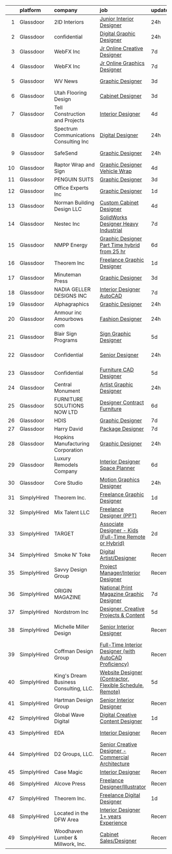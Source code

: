 

|    | platform    | company                                  | job                                                                                                                                                                                                                                                                                                                                                                                                                                                                                                                                                                                                                                                                                                                                                                                                                                                                                                                                                                                  | update_time   | location                   |
|---:|:------------|:-----------------------------------------|:-------------------------------------------------------------------------------------------------------------------------------------------------------------------------------------------------------------------------------------------------------------------------------------------------------------------------------------------------------------------------------------------------------------------------------------------------------------------------------------------------------------------------------------------------------------------------------------------------------------------------------------------------------------------------------------------------------------------------------------------------------------------------------------------------------------------------------------------------------------------------------------------------------------------------------------------------------------------------------------|:--------------|:---------------------------|
|  1 | Glassdoor   | 2ID Interiors                            | [Junior Interior Designer](https://www.glassdoor.com/partner/jobListing.htm?pos=124&ao=1110586&s=58&guid=0000018160fad17db57e7c7bd6c1b581&src=GD_JOB_AD&t=SR&vt=w&ea=1&cs=1_ac8389ef&cb=1655189459683&jobListingId=1007935819231&cpc=10100C7693495614&jrtk=3-0-1g5gflkct2gpm001-1g5gflkdbii18800-f6b3e21c2184d940--6NYlbfkN0AuAjYKnBHsdkcMxrD7ZJITXxV72vImVt5xOyKRJQecNMWI7KAtC0OFrH_V03AMf182IyXB3mTWFo7aE-OBjjyWET_ImPqdFOWAXNabAri-1oRNreBJgfwNyH4J9VDnHgH3FGvbhpEYbA8xhY69hXJ2QVWKR3rKaIhO_4OFmpzFtqo43GGo9vQuIPSnZX_gljK8Op47hCv_X-mJlp9Y-G6Wr8cYnJFo3haokz2FKXke8QxaJ4-7hIi-ESc8KAxrkBT-aZ977yEZ7X0OwMjOI8Dwejq6OniIzWCe2E1AHVqb9yt059G0dBLnLRMYmG_ffsVt5629LqkKLM4U4fl_ZQWAyRMHJbBqN9VOhU8xpXVPkB7oURRAj5na5rKolkshy4Vdl6GHXrObnUEMK38PgpsncyRI7fdqimWZibUCNJASFshyM-xlZ_l2g4B0u2mypd_DKyLbOcpTuPSatohuJddWZAtXXCoijBNkTB_-j5TcuK3KcCvmWdf_aPYQ8283iWmyRtk7yMH1hQ%3D%3D)                                                                                                      | 24h           | Hallandale Beach, FL       |
|  2 | Glassdoor   | confidential                             | [Digital Graphic Designer](https://www.glassdoor.com/partner/jobListing.htm?pos=123&ao=1110586&s=58&guid=0000018160fad17db57e7c7bd6c1b581&src=GD_JOB_AD&t=SR&vt=w&ea=1&cs=1_83c53d29&cb=1655189459683&jobListingId=1007937061690&cpc=8C48BB2340EE80D8&jrtk=3-0-1g5gflkct2gpm001-1g5gflkdbii18800-baaf3d8477c6140e--6NYlbfkN0BTy4Vq3kUv-8E8fBOrhZt-7WJQYqv7u2ur6JnxlE7nq7GY3159wawR1joR0pswxuVCN-sLyrtIqHh3uXPQUu_k4D05rsecjxSGlzeZp5s7XlIQhcwuZ3S0ztcWm3VZBxmJPoz3j2xEibGHsofxOb8v5fAREAu7QUtQp4uXKjfaaNrWV1Z8EehmmGE4tu9l6Zic4NXKlujoQy1MyL4Zjho5DMLh7fjkkcy8Biq8KXydm2fEFXNGklVPiMQ-Hvu5LwkkXkRMDedkIR5YcXOO2isu_Bk4hXeAW87CIJeHvwpw65y3GtWjI8dzR049FXZrBKEoCMp3MG7e5ACAKCPpWEDDuppc5uiJuNm6Bx5snbaIx1ZQ6Mc10RlSTrR7VYvl_pfEZqi05wCbpbLKPfO2MptSl9RGCmXK4MIKTHfyvEPsmuR6YP7BqBa65NMfVYGypTET46t5jE8iRfGHeRUoMM0IZZk38kwU-BhCIkCKKAySmhYAzJwxGK7zGV17rND65i1VwqeK6MiXMA%3D%3D)                                                                                                      | 24h           | Austin, TX                 |
|  3 | Glassdoor   | WebFX  Inc                               | [Jr  Online Creative Designer](https://www.glassdoor.com/partner/jobListing.htm?pos=108&ao=1110586&s=58&guid=0000018160fad17db57e7c7bd6c1b581&src=GD_JOB_AD&t=SR&vt=w&cs=1_e48b4a66&cb=1655189459680&jobListingId=1007920957224&cpc=9BE7264F9E667C9B&jrtk=3-0-1g5gflkct2gpm001-1g5gflkdbii18800-a5e3d758c20915e7--6NYlbfkN0AA3uNcJ0aeXBAdVd1dUlJvZjHaUXbbC2QUFGJChoFW7xEU327m6es56oflZv-QfBiXaJjOm2dM-p2ULuXGhhiddON2dPCKM8MZpqUxQMhQF42Ox2TJ-0G6ZeH3VMrntCm-DglIegi0fE0cVrwpgnw8SZdQzorpRYu00TAxEqzDvmhaNkrpWfvCy1IEX20iC-zxOaAvKZRx7Q-8ZAVh3syaIgb6ZK-q0C7Yh6REUQ8JVroFC6QJ4AUOnLRAeDq4cUC9NaJ0xcDR07VfTG3V0Zk2XsUp27SxgvR6BMZqJ79UavVcySJp9qS_OYiW0p1VzjKr__stdprNl7bAGf_8-g3VGaoPKHTXe3yQBkY0K_Ntft_6rOhTToZpOda863TM8v93kJVq47pKjLQnGyo5sJZ4ygaw8UT7_se2W9WOvJpElkCkdV4nR5HHdOYg1Uf_axdBT74K52507Cw7ZlLF4l7ATb6e7yozkS8wvP2kt3XEXExxugVng4tOAhDs2eVggAnYOlkiSCHp8DdSy2DkzmdUcaBhDT7k7o9PG8WsKyWBL-1U3NE6MR5TmUxEMyqop6cZXrMjlRGSZQ%3D%3D)                                       | 7d            | Harrisburg, PA             |
|  4 | Glassdoor   | WebFX  Inc                               | [Jr  Online Graphics Designer](https://www.glassdoor.com/partner/jobListing.htm?pos=116&ao=1110586&s=58&guid=0000018160fad17db57e7c7bd6c1b581&src=GD_JOB_AD&t=SR&vt=w&cs=1_c76f1809&cb=1655189459681&jobListingId=1007920957213&cpc=21FF074A0DA48AB8&jrtk=3-0-1g5gflkct2gpm001-1g5gflkdbii18800-80d573f0880264ab--6NYlbfkN0AA3uNcJ0aeXBAdVd1dUlJvZjHaUXbbC2QUFGJChoFW7xEU327m6es5fnmO4XFfQsHit0WRJPe5OJA5iRLARskirGfeb4yBSk3JQXTiS-CHFNXDds0yi2O7q3SaWvsrTdfSEXmXxdLiePi0Q2QwwVcgYK4vujHRO5mAsJx5W1n3jS_0sKq6Zh7whxXDb93FrgtUU7UgLZCK18I0gxbGEgXO3wP0s87jgBL822edRjfhQusF4YFt4Y0uozRB9IMg3OeJQsvGR6SZUhjQMrT0Bf-s6SpidgdAHzHNgRtoxFEj4BEolFtXUwtGy9WTtV9pC6Rq8SVLaVyB43KTpJWHa-rnlnRh07mVnPyTxVtQOOtORcLljolPXg7h-uCEH-vD562I4sOygSA926rxcLCrjL083GxuAijomkYOHNYh4dZzwzmBcIAB0SEVGmYlHrPrPD5U05IVxyPP7D6O_QiMD1auohwFvCp3QOG6EsHeRD5h3Zfbp7DtdL5-hGxFMfLawATX0dPv86c-fBgspc4XbFukl11rXoSgPeXagO6Jf8N2gyCPqNeHetkMZ1HKLa1Axxr1LuAeWmfI0Q%3D%3D)                                       | 7d            | Harrisburg, PA             |
|  5 | Glassdoor   | WV News                                  | [Graphic Designer](https://www.glassdoor.com/partner/jobListing.htm?pos=125&ao=1110586&s=58&guid=0000018160fad17db57e7c7bd6c1b581&src=GD_JOB_AD&t=SR&vt=w&ea=1&cs=1_ec93d728&cb=1655189459683&jobListingId=1007931310776&cpc=CCC092465BAD6A93&jrtk=3-0-1g5gflkct2gpm001-1g5gflkdbii18800-5bd1e58282d9b804--6NYlbfkN0DK2-tKwDKxcGMlb8x4qaT4kV_-6hBBILV_JuVtcphrgqhGCsRZNXtpTc9QjN2GSbzu_hOytVJd3R-L5-mFjH0w7HeI59-gYYRvQT4dQKvzTLMqvcqFLjerTnq_LvePslS_YugFcrGkJbfDcPA_4kkukg3yXncFOjRMdZuqgzH1UAsiu_OutDPM3tQ6IlmIHMZc8zX8O26hSwiJ-TUfjpV6U-8XcjK2p20V0XMgcS-iNriZaGqFnvGQXDSFB9oWjVNljkGLKT3aB0e2UKTdxaMXSXyDNEaQukYg9BXC0lnyabZKxJdphrYU1ud6HMWVMUXOIzIYXKbHVlL77w2KoQP8t0qVTt98hAm6HjRoxDiDCJn2siXH39cqnOLO4jbiTwlt1FaL_d8Q869TtGK4CX09MOKckJugqvU-P68rrXkYav8FwAZ7wiMSSviV-QBoo7zBhAuGLH1wSwkk5WiAlTE97JmwJOm2k6n_p9803FYW00AoaT6WTO_OTR3Uwu_dTqA%3D)                                                                                                                            | 3d            | Clarksburg, WV             |
|  6 | Glassdoor   | Utah Flooring   Design                   | [Cabinet Designer](https://www.glassdoor.com/partner/jobListing.htm?pos=110&ao=1110586&s=58&guid=0000018160fad17db57e7c7bd6c1b581&src=GD_JOB_AD&t=SR&vt=w&ea=1&cs=1_0aa4ffd4&cb=1655189459681&jobListingId=1007932213767&cpc=D1B7150B9C545245&jrtk=3-0-1g5gflkct2gpm001-1g5gflkdbii18800-6a4ffba28466cf44--6NYlbfkN0B_lYXbcWVyRfqt-Hbra7A1LCYrGJB3Lu8U1kvcsnzP3fG3R5g2d2sNRf6vIElHxPsKyiBFSjvWo1iZNy3dh2VnINErMb1tILs8cPzElaYXMMmUnTtmLr5BvNd7JGG6yF-3jf_KUbY7Q2swzeAACOg8UKBrY0e4P0V-7NlzSqufw9OOgvQcwQia29_-gu1iKPvg62y03kb9cf7OY5et6_ZnwHpoDkBUFMpXQ8l-MtjpsaVphO-4WXbx3y96o4q0mls-Exku8-HwGJHipDr57cr4AXk3mSO3GkgSSXF3cJYEi6yGXcite5Cd5QoXU7MmESBDCOEi0yEEt7u5KyRQkuCQ5W9fv9CeD5YxY0KyVVmlhpk-5gAIonqfutidN5lb7QAUqyIBnOwHkZBP2qPDPlHM9_3mGeoebAFvUKSIgnjCeO6sHsfwC-iBV4ZZfi3KmM3lNg3-VM7SUQKQu8fkkiaYgq40MdP3x6fS9Yr2KgOveN4HR-zTyleWPYZETtEONA5zYdTgvE37Ig%3D%3D)                                                                                                              | 3d            | Midvale, UT                |
|  7 | Glassdoor   | Tell Construction and Projects           | [Interior Designer](https://www.glassdoor.com/partner/jobListing.htm?pos=117&ao=1110586&s=58&guid=0000018160fad17db57e7c7bd6c1b581&src=GD_JOB_AD&t=SR&vt=w&ea=1&cs=1_b6fbdccf&cb=1655189459682&jobListingId=1007929620494&cpc=9507B69CE123BFBE&jrtk=3-0-1g5gflkct2gpm001-1g5gflkdbii18800-07e5e8e214fdc66c--6NYlbfkN0DAwgduWqBP7ymGN-lTADpinz2i-23XbRAyg5ywqS-MDZ0s1IhyBz8qywXF4fSdwbf3X0P_5QvzFFNyTJNstAaURzxoOeXW6VDPykBbNJWsukcpirx4vqUWf1tlB-IPuXW8HVXmcIobqwXObsbuhN1tH23kV2dUg9VTf4J4FDdKJrx_hF98m6FPAP4TeougovlSPXdU0JmZqxIrlHetsqJ6cfMkvc9wKLKCaCKL9ty7xdV5-Y7AnDsV1odfPRQEeRRu6PGUT28SboaWiB7bfcPnBSUWPD6bhBjcW0KDdX1LXSbRHERL0ybohP12EdlQ7hkiOkXKtozcoIScOIm3cxHnfEQx_76F5MxiGTAYTn6hyR-JKioXcDYkETmSjjOXIjiP2fek2r3hsy89IaxjZO4YNczgPXNV3sBrfejuKqSu_niDuWU2zwFC2RJn7gKg57lgjWqz8b41upe2kzFLmzL22VpJaJEaEhUfjme_fjFPNAoORS3PODP8TKMzIwi1k1WN48f5Skq7nA%3D%3D)                                                                                                             | 4d            | Houston, TX                |
|  8 | Glassdoor   | Spectrum Communications   Consulting Inc | [Digital Designer](https://www.glassdoor.com/partner/jobListing.htm?pos=101&ao=1110586&s=58&guid=0000018160fad17db57e7c7bd6c1b581&src=GD_JOB_AD&t=SR&vt=w&cs=1_c4d3e916&cb=1655189459679&jobListingId=1007936882470&cpc=C6183C315AD3FF3E&jrtk=3-0-1g5gflkct2gpm001-1g5gflkdbii18800-0efd128eb5aed8e0--6NYlbfkN0CEimXm1CJh_E-tHvxPbgZMcbhx6cgdIq9Pr1R0rMl3sU3PcKky83nF7xSMo3nddOn7Ezk0R5wq0xRM4P4Wqw20NJNt1myi9vhduCMlk8eS9Q-2pR7e426Bhv408jU6dwqXU19OX7GZL9-fzLcpxPjkOCfuAbN15nTcseGdJkcZ3XbWz2mdqVvOuzz25VFISDettRQmkn7zLyxRUQIRFUU7M7jDqaRCBfIMs55n_h5aGJpa3oOuyXOKna_1gnIGB1Omwo_jg09IhfL1LPF8ta24d_PWuULMdDuM7vIbz_KRIyIX96leAe0tOUox2qKDjH0gZ14RSmGBmbba35FtaCxxChbcSgMpKqgndZkZiBi8hmrQRGUEVKKq3O30bUibQupKQwpQ1dqrVKGdFv5bdyh7_k2h6GJOGKCQmVeq4__yoyI6hM9cUbX6ywr0tBv_Ar0jmEfE86B_4Lzr4bb2goM4SDOlmechX5LUiMCh-ATq673fqekLcOsnRCevioBjrkqiQo6oMycZdicPTeEfFHhR)                                                                                                               | 24h           | Chicago, IL                |
|  9 | Glassdoor   | SafeSend                                 | [Graphic Designer](https://www.glassdoor.com/partner/jobListing.htm?pos=114&ao=1110586&s=58&guid=0000018160fad17db57e7c7bd6c1b581&src=GD_JOB_AD&t=SR&vt=w&cs=1_26621804&cb=1655189459681&jobListingId=1007937243965&cpc=B6F995695EC48C8A&jrtk=3-0-1g5gflkct2gpm001-1g5gflkdbii18800-7aed9f5c753cf734--6NYlbfkN0BqVXkbfv6PbCXdoY3vM5dARM-15gOrMapMqzBcScSKDYd8QgtmHbiTYgD0rRjJKPfTjeUUAiSBoKfmkuaO_vxCQjOMr4FiZ1KLVhNAca42tzmBMRuAEBNwd59DyjmtsZQnXpUnFzha2DY6DlJjFpnsqDG9qivZfiENjE_-RuxnHjkcpSWnkIiUhQZmV3BKH1TJqjssKWvnDJTA2rdGjRD9W_20SFQxRXvUVhJWLfP2h5AnJOMHPLo6WS9y6mu1sqN24GOsHuwnr3akMIi0-Soluz8_BxWG9FMq7a9T1ll0jMHhsau6bEAhutA9fkYO-a-vcuDzpnp5kEDQFYCU34PyRtn9qvYgW697fXzaZyo2L5QwKBA5I5iJPEvZzCbBYExu5GrjzFa7queJ4bnqqjj4I3yrpxL_PVIFZu1Bvf51YdvvqPGjwwdT77x5jnb0nrfL0aCOUBBj4b8_RQUt7sRQtIV07pg0QzI%3D)                                                                                                                                                                 | 24h           | Ann Arbor, MI              |
| 10 | Glassdoor   | Raptor Wrap and Sign                     | [Graphic Designer   Vehicle Wrap](https://www.glassdoor.com/partner/jobListing.htm?pos=127&ao=1110586&s=58&guid=0000018160fad17db57e7c7bd6c1b581&src=GD_JOB_AD&t=SR&vt=w&ea=1&cs=1_52ce3cb9&cb=1655189459683&jobListingId=1007928798209&cpc=BD04BF404FBE42C1&jrtk=3-0-1g5gflkct2gpm001-1g5gflkdbii18800-0e5dc5a97881b981--6NYlbfkN0CvahHJL5dpwIe5nlYo2UZJB8CTXAEl9vJAxrd3EfdRQS1igj9bvH6yB6Zfab3PP0a7kZyHqLtpNtxmTQKrJY_qjNpvAEaZjUM-pUhr2ashblZLYEPQnnonoi8XBhwh-IDSa9em7kVZr4dTMEnfZDGZ6CrBv7xEj5LEQSjxjBtpKxO74vhsEcXGXzXZuuYPoEQj7g8nJRh4Y9iETAJ6yd2F9tGYACCmJtRt4g6rDlTS31dqfPLXxDPrZHHfo2OIkiEDZQgjp85nn4vmRJ9-BSQejz7CLlzrYILSxqm5FlHzdzCfGD9Dptwq1fzLGG1y3JueR1HA1GVbYL3y60PWDXli8AGmawcm1UigtyGcgEF_gH1P9J61ZUTm_4gT3nGbpYhcO44_oFF1ipRRhHYv48GG6cmUD6aETCM5I6-qXzTVd6WKlAAHLZp-Yea7xGGFkUmDSuzPX4CME17WNvlRb96Cz6X7sT3IYjyTsc4fyOom9p6UOG0LgcOFeAtCwy-EWI0BxFYxW-5eqVOnUT1dRp4X)                                                                                           | 4d            | Rogers, AR                 |
| 11 | Glassdoor   | PENGUIN SUITS                            | [Graphic Designer](https://www.glassdoor.com/partner/jobListing.htm?pos=113&ao=1110586&s=58&guid=0000018160fad17db57e7c7bd6c1b581&src=GD_JOB_AD&t=SR&vt=w&ea=1&cs=1_90f3c9df&cb=1655189459682&jobListingId=1007931703718&cpc=8C58C94241DEAF58&jrtk=3-0-1g5gflkct2gpm001-1g5gflkdbii18800-295706155d071add--6NYlbfkN0CB1tmP7rfbaHtYFmPjg1Xv8BJr6DUbyz0HQmM4H563AjxRjcRiypFG5eHhX0ZPISiHZ9rKFkU_R2012U8F7zarl_g7acRfIj56dqTCgc3rf1xYelSwyDUG7Zu9xpDhlNiONg5rSR_UbOtom-D-1D9vou1FBjNO27Fp_vy5yBZrbTZxP9s40emroRXN3AY1eheJDTIHFRTBCkGtUhU5e_rWVknr_aGfXf9xgB30ywSB1gdmNWxkYwOGatbNaajuVa2dbD1iEgqMw8XD4iD8NBPvRK4YdNrFydgCQisbXBZgw5n4sQvdT-cU6nqKoCPssSF17J56_LdQK-99ZKeyco7z3hKsljUDT91oMTmloxXS4buqeyVn4QLN7J30CGoc0p8JUVZ_jHBzPEdiTn2f4PX89ju7jb2blRYFrzUzVcLFRyAeGpSh-CE_mi0W8ys68OXBC-y1S-5BI6BVH4ug1wnbFGOD9mFRrxYf5tptiWreaXSU7WWS6yBaoSfzifekUcw%3D)                                                                                                                            | 3d            | Boerne, TX                 |
| 12 | Glassdoor   | Office Experts Inc                       | [Graphic Designer](https://www.glassdoor.com/partner/jobListing.htm?pos=130&ao=1110586&s=58&guid=0000018160fad17db57e7c7bd6c1b581&src=GD_JOB_AD&t=SR&vt=w&ea=1&cs=1_4a9e9dd3&cb=1655189459683&jobListingId=1007933803818&cpc=6BDFADFCA66887C5&jrtk=3-0-1g5gflkct2gpm001-1g5gflkdbii18800-9bf84d64f7896e20--6NYlbfkN0BzyIYrTMR_AjNKh_kvAG8N613gtHPANQ3sdLTkrtBd-5uEBpCZnEceCY3W4I9hTOJZIYrmx9sWhbHyk5G4AfdAqzB6sI0ihGZG7NNGR9b29UU3RHiIHOgr50RCsfXITGj2i02zJrLF60VAnj8YE7IqkPiBxCHFBFp1Y__8PEd3occ0o9r_ZvHXkpFINb-jv0fNEBj0PcTWYzMpX-YJb-PeXZDTQcp7HaU5bY05QoY4nAi947PWJJkUmYJA2vSWpzusaQU_nyfdlzZTd76Ad8GxGOTeA5TvkFdHSulA4Q_fgdgrXLF8oA-meXvWlgc5dP4yT0zn1hiicWwCA8hAzQC9Xx2Jaxj8pCfOt1H37HLUTBk1urFxHDcx2ecP_GJqQDM9vOx7JUKnzT84tGcgTQiQPYDTvapuP_hYb6-TVs3sN03_hoUfJP77zOGvDdcSWhFaS3roFgemnuEyGFP0FnfT49oOyy2uJKdlfaNVWddMpX-mfi1DGauOAJXqfUj25FY%3D)                                                                                                                            | 1d            | Kenton, OH                 |
| 13 | Glassdoor   | Norman Building   Design  LLC            | [Custom Cabinet Designer](https://www.glassdoor.com/partner/jobListing.htm?pos=102&ao=1110586&s=58&guid=0000018160fad17db57e7c7bd6c1b581&src=GD_JOB_AD&t=SR&vt=w&ea=1&cs=1_2c282720&cb=1655189459680&jobListingId=1007929209413&cpc=53B78ACBEC235091&jrtk=3-0-1g5gflkct2gpm001-1g5gflkdbii18800-d3d73f8f281d6375--6NYlbfkN0BHIfC1zsKGIu0R3teaIu8liT7fbRNLaQeDQfcPJweUK4y4AHNnaS_jmqebCKdKmSdEaPsJH2ThXsxwtXViFOavOp6BtI6YNbCahTAAvGO5HUvCjBS5MUXvrZZ7xgj1MN50zgI2JRZKXHj_h7eanNxE83f6oxKdoRhcFDQe2kwCGEA3njGv0-yFsLgJoiG0T7OVwRODipMeIOqjyFNkP2PAphtk7oDnUpone3tQcwuxq6VDEVpENT_aymt-d-VAZsTUvroyUJkuQ5NjLA1SGf7CLW0yZitdj8bGuSRsVT9wVcwFUDcaAYPE4qaHzdZwEAuwSEe2vo3JIUcSl8DmyjQgZHvFFSHupGitDhFDgBYDZrBc1BJLEDwlJZyOne1mTJJwhDmBp1_oklwVrLCG7AMswfyYQsxq1OkGoZ_1DduR2rZQeYHY8bi-gM-scUeebELxt_FTqT07tGr6QrnvPrvCfUR05tSCQ1-vlbQx7VgCR_CgANzcYsGV1GRypCKCm9aWQsffnCIhjA%3D%3D)                                                                                                       | 4d            | Bend, OR                   |
| 14 | Glassdoor   | Nestec Inc                               | [SolidWorks Designer   Heavy Industrial](https://www.glassdoor.com/partner/jobListing.htm?pos=104&ao=1110586&s=58&guid=0000018160fad17db57e7c7bd6c1b581&src=GD_JOB_AD&t=SR&vt=w&ea=1&cs=1_154dfd1d&cb=1655189459680&jobListingId=1007921970542&cpc=7727F3A772A9F19C&jrtk=3-0-1g5gflkct2gpm001-1g5gflkdbii18800-804b0c5fbf2a0c3e--6NYlbfkN0CdcVd3SDA1nO7RkKTAACmPV4xEt72Vls8LI2dqcgyOeEeVurxOhNiKvFIPECYbE8OJLSGAZfjuFo8_fRqN114f9ht3jHHBHCgz80bXyqiuPd_6O0GawmrejvTjDonGTbN_7XSVoSw0yoe1Ygcr5gNwZZwqTs4V-hOzugRthn3xeilj_mucTfJ8SJwmAT-5hwXkq5DX_2-Rfv4pTKrB-wPyYMuPwDLFhnAWBQ-hs_hZ_iDAG4CU7KAIGQbfL8WpfzFo3NlzonAveynTC56tz2WBK0nT-y4-Ur5rQf3zK0u85GQv63ODwlIeiW4mugtIAmke_ra4jZLYKAknJfwvC26XOtXHoz7djn9_F-kPH5jD_m6ZR3Kih2E-6_msnZJxj2YK1QMxWJIgE40khAsB27DcKdkSShj7prznNkyNzabQz9RObHmjufy7aF5sqrWzWEsZnNJN4x_krO8g_OpSfCVafd_gmeoRJ4eVDlRHtRf-mSs1hlAnTrDcoyEmK0PdtMKfdd5Fnfwi_ahTBCbVCWq1T56SS0wfq0Q%3D)                                                                      | 7d            | Pen Argyl, PA              |
| 15 | Glassdoor   | NMPP Energy                              | [Graphic Designer Part Time  hybrid  from  25 hr ](https://www.glassdoor.com/partner/jobListing.htm?pos=105&ao=1110586&s=58&guid=0000018160fad17db57e7c7bd6c1b581&src=GD_JOB_AD&t=SR&vt=w&cs=1_e4961cad&cb=1655189459679&jobListingId=1007923932109&cpc=52707B81699D15F2&jrtk=3-0-1g5gflkct2gpm001-1g5gflkdbii18800-4d956dad7530030f--6NYlbfkN0BIZELd30D1RuSFDo_ujPNYq8JrawGhoU_HLSGwED9p5_NaiI97xhXIFsnmOZqQ9NAUHv8IbI2JFdmPB1vqV3zPNqtnAUdCqwr45HVbgA0CYwbBBWAm_O9D1gUVj1N4E2aY7jDX1_Yw_ahurwRsy73KWxh6LUzjDhbHOb-aUHnd3Yb2676AFj9_vkm-_aXBay3mpROVTadFsUmrctB9VfX6TNpZvN3AqQENkRRC3e1BAxgLi7_OHiCbJ-F5AMpiuK8vLg6vHG3R4T5uqN1wnax1gAS_2rEVWNMvSK38Hsu1wXj03cmWqzLcPnWuiwbPOY_qYraWJaeCmGCY0rxrzh4EGb9uAs5hmSuk2VdsM3WN-fir3F5C2czPNdYgz0G_ptHCxmdSzhil-zJpoiy6HYTOE56tzp9h_rr_W_JyR8-f72e6Mi5tjakkKzEt4Y-cZnM_SmLxlnv6cGI6pCAU8---p5QDFKpGYnk%3D)                                                                                                                                 | 6d            | Lincoln, NE                |
| 16 | Glassdoor   | Theorem Inc                              | [Freelance Graphic Designer](https://www.glassdoor.com/partner/jobListing.htm?pos=128&ao=1110586&s=58&guid=0000018160fad17db57e7c7bd6c1b581&src=GD_JOB_AD&t=SR&vt=w&ea=1&cs=1_5b83220f&cb=1655189459683&jobListingId=1007933778137&cpc=155EB9D5185558AF&jrtk=3-0-1g5gflkct2gpm001-1g5gflkdbii18800-c6f76b686089fad8--6NYlbfkN0AFW8_jy3Exud-3yScDe6C_gOnco_vY6PGUfytLF_4d6EkTCpOAWV-CrHKoiYYLwIqg1l_gI_lcE6Sgc6Z0AbUcjp9OM2Gim2qbKXCOcZaAhiPME1DQ2wZs7zWrQyxgM_WwQXANWvgVEC4Lx131mJzhmPIQ_XinjlxfRdvB2NH3Hgy4UHt9gIwQdv5K2XbsF0XGebZKW3piH0Er639mRgF5tZGelplzR6g8xWrcK62u0i1hMdD7UN3xyTpn17EP2-YgVUe54QGNoT73JXHUglLrYWuZjq1YOCx2vzI-dFw3SCdn2Y3iDVxutiZ4yEVlk2rkse-MAj0K40-nzg--clhlpJdFx8tOwRXK_sK8iLYip3TzwD7cNgU9ZiiiSU9DJZypyHZsnDgw-6fuTy3Gft7umxoykjgmBEGBltvOnllqFQcNssnyNmimWDvtiVbqKQVvaj-GiPHv-TlpQX97tclEO2QhnPvJxEb8RZXT0vlRvH0kXW9EeYRO7zpMiQg7X5Q%3D)                                                                                                                  | 1d            | Remote                     |
| 17 | Glassdoor   | Minuteman Press                          | [Graphic Designer](https://www.glassdoor.com/partner/jobListing.htm?pos=121&ao=1110586&s=58&guid=0000018160fad17db57e7c7bd6c1b581&src=GD_JOB_AD&t=SR&vt=w&ea=1&cs=1_cbdb7ab7&cb=1655189459682&jobListingId=1007931785106&cpc=C159A350A118AA9B&jrtk=3-0-1g5gflkct2gpm001-1g5gflkdbii18800-50651056459b700e--6NYlbfkN0AZiaPZyccuKjlre0e0RaBFeO48J0QExrO5hcuLctOVaJEbtQVSe57oDS7sDJhqt3q8jgkpUjkKLswmOncYXH-J8zFjl5yMr1gQV8uNAVLvIBqhNbcE3OsxxQYMt3jhcJOEqE7Su93FchLXn4yzC38zvi0k_fnaKlsXYh-DpNiiIvcYoIwKzx_XfdihUn8RdlM6fHKPrtI6-7-sUURvszRSmlcjvoe1zKeu2dUJ1jQq4rmFUz2lz0m4U2LrCGtu_-H48UdAgpePEg_jpUiYmmAQOR_g4NhdyzGVcpV2QCzl4_aSJMA5BLP8mmzymJE9UIkoQGzO-_q303Z5zC0Rxq2Jn_ulNLE2vKpR7E7cpWqvWaGWqpQ8FkL_E9GqXGsMG5o-mMylBPY8KASGnsEIISHvEnGGEdJ3Se1epNed1k4b2SsyktNmXMCec9e1p_9SAG7W5DGGZpi0ZH-7q0VhuhyyatTXOXKvQseqd61sRCJl2_wgIPQoSVG66p3tVmMXaQDy8BQD2hG6yg%3D%3D)                                                                                                              | 3d            | Burlington, WI             |
| 18 | Glassdoor   | NADIA GELLER DESIGNS  INC                | [Interior Designer AutoCAD](https://www.glassdoor.com/partner/jobListing.htm?pos=111&ao=1110586&s=58&guid=0000018160fad17db57e7c7bd6c1b581&src=GD_JOB_AD&t=SR&vt=w&ea=1&cs=1_2aaf6115&cb=1655189459681&jobListingId=1007921512678&cpc=E8EA07442FE90C22&jrtk=3-0-1g5gflkct2gpm001-1g5gflkdbii18800-f04f46196573e390--6NYlbfkN0DeyJ4CP5CzwT7broxeUwKBt3co1QwKwWitRQqJu2WRZwIvvUV1CfHwxYmEhPdYaxpi8iRY9dHrmC4VZoeZoKCDxQhWNHVR8t-3Pb2ZyibUi6n7BIp5KHxtq3BXEsAEkDBGILSYl2majLIwGNfbJrKdopVq08FD7IkXVAlyMcboJdV1eWy8WxHVQ-PLmjPJpdvaxbfFa1b5Kk32eGkLwcBIAQYiBcEd8iDc7MRghH-HeVfVqcTGcR12TnP-oincqD_6NfHDIK9pOEugSH0FVDbgxe_vFbDyfG0wR6nFZ_jkeltaAFgMcwo6SQGcrGUBUDxm0ajvLu7iHNh0l-1GaX3KBNSdm2Bb0H79869G9ngyiDZKyFWVYqmE-jzb5LatWsXzaJO-LAWPh7e2Qa3pe7JMy6B8EIsBN3g6Y52ijdsz4c9oOFtSJE8c1YF32lrqK3ZnDInJhAVmIzR80tuwpVOi7v-c82k2cRq_rG2lRNC0vf6lm5Hg7sC6UJY4m6HuK9yj0nJQcpD93g%3D%3D)                                                                                                     | 7d            | Burbank, CA                |
| 19 | Glassdoor   | Alphagraphics                            | [Graphic Designer](https://www.glassdoor.com/partner/jobListing.htm?pos=115&ao=1110586&s=58&guid=0000018160fad17db57e7c7bd6c1b581&src=GD_JOB_AD&t=SR&vt=w&ea=1&cs=1_d07a57e8&cb=1655189459682&jobListingId=1007936285088&cpc=BC9CB04B69E72EC2&jrtk=3-0-1g5gflkct2gpm001-1g5gflkdbii18800-3c6b0c468b2a2a2f--6NYlbfkN0Db6RHK4gYaYnFXlNSR5ZMwsF2zdVpvEqtlEF_USr85fXFijTuPRuN_9J50RZj4HNhZOlQQSCxPVr0qd8ulGtg1EYKM_TVL3ES-O04CC46QTu-J3cGlX4JnaBzI9p4YjMgz92BwLk-GVyE1ViBwTFnQNdRgHwmxUeZYMpK3MzKS-Q9HVB3mLWbppVbS4DZ2nL3rSMGu7_h2ES8dDBKnRg0fyC3RYt-rw425XtUgE8ImjrcTdawAMw0zdb8bhg_kp0qyuHWJl50s2yoChQYoHnVKzRzAD9WjE8q6EGzfvp-_5D8eevv6N_TvqeFgjnr2GCt4OUU-tXRiiQPx67HoTXsarv3BQ_QHoPu7A9hKUO1-qzC-Tq3lgZwY230SQeYtomaZiPUj3TaddIm-f0rMyCU7vZYa-Z_N67ukFpJRtvyjnUVN9VuhtSMnn_YVsKQrI2amoszELnTm0lOr9whXWqvj2KVyVdt5u6MTbXxnW0HRrBJN5jtoIwI_Wm9nR2WsbbAeQNPBzQ5yfg%3D%3D)                                                                                                              | 24h           | Denton, TX                 |
| 20 | Glassdoor   | Anmour inc   Amourbows com               | [Fashion Designer](https://www.glassdoor.com/partner/jobListing.htm?pos=109&ao=1110586&s=58&guid=0000018160fad17db57e7c7bd6c1b581&src=GD_JOB_AD&t=SR&vt=w&ea=1&cs=1_1fbcb840&cb=1655189459681&jobListingId=1007937455540&cpc=8C7EDB9C3100EB8F&jrtk=3-0-1g5gflkct2gpm001-1g5gflkdbii18800-1d6e30124bf3be06--6NYlbfkN0Bi-g4OEguhQEx4pjzkmulzkFDPdVMQm6g82nLRMcVRUAXQonzRVMragxr-a13l93x8gOYGN9Huy9jff2a5sb_08sZbmPTtQKA6CpGWuzHwcJu1MqpBRgGJgQ0ym6ri1oIYxqCUEUCiCwawi5UsqGuLTSe6oRAsgJNdmqSfHCtJqBhT9O6gnMghx30D5uVyxQyMMCGi6uD14saSgIgP2hxcitk6NrbNZoiiedVNzIVjR2qxz0mUS_jA0mspob9yud3znogIER5oaTDEotsH20LF0lNeJoc90z_6sG_JweuvjMaIbQrHERCPBDSapempEP3btwPGu3TBPmRoFp5SUPmX0hgAZZxofSe-UqJirYXwHG08AkdXY-lMFOWEnVPpOWBoU66EYIbmb6F5szFq9-IfSSI67ekdwxFWb6tr4nRUbmc0bTinpWKj27mspNuKadb7ExQV4FZhl3b5W4Suq9JqXKDdG8uhcZylBzNp0LBnc9plDQGqLMGQsWfQjm4SkBgbaaH5hZjh_w%3D%3D)                                                                                                              | 24h           | Remote                     |
| 21 | Glassdoor   | Blair Sign Programs                      | [Sign   Graphic Designer](https://www.glassdoor.com/partner/jobListing.htm?pos=119&ao=1110586&s=58&guid=0000018160fad17db57e7c7bd6c1b581&src=GD_JOB_AD&t=SR&vt=w&ea=1&cs=1_ba44a6dd&cb=1655189459682&jobListingId=1007926337675&cpc=D0EEF0302DCC60DE&jrtk=3-0-1g5gflkct2gpm001-1g5gflkdbii18800-e2a636959a3aaaa8--6NYlbfkN0Cd5ZvLdai7cR0fypH5_WiGezUQesq24dbKuF0ly35yawz-zFSILgXqSN0C3iuaGO8DgD_lwBoPIVWxh26ORK62VKLxREzxxEUH_ohJINlQF7OWeLWymGTuTiqcheVaM5nVDVU0kSY9Y57ZZd-SppEpypFM4UErU3WUCisRgn9bQs_H9uogNkIpbowb6PuHUh6alDCxeG4EReEeY_S83-BRnhkd2jcp41RHICL2hFUVqhtWO2KXmgnj93OLci_EI8IXJIrNxovG-DfVv803hjnwhQx7yfP_LQPQnPvjt7xASvQgLh04HssqFnhj8XsYDgDfi0RM_D1Nsyle4h24E9YnNkb0-CsblaWs9dunY4qa8VQmtPesUPxPPQc40VUjCDTMbglyMMGERGFYju8IOHOjFkLzO36NN_nWS65FEeq6J6meAoSj-ZqnYXXNp90ctNJnaM8O-BPhmGvRst8Kgu_N4zpOcRDUWtugXol_YkyyZD4xCgBC-VBTDfDKAEi7Lyl6_jttXZOaCA%3D%3D)                                                                                                       | 5d            | Santee, CA                 |
| 22 | Glassdoor   | Confidential                             | [Senior Designer](https://www.glassdoor.com/partner/jobListing.htm?pos=126&ao=1110586&s=58&guid=0000018160fad17db57e7c7bd6c1b581&src=GD_JOB_AD&t=SR&vt=w&ea=1&cs=1_dac4ef65&cb=1655189459683&jobListingId=1007937017269&cpc=74FD5BE86273CE52&jrtk=3-0-1g5gflkct2gpm001-1g5gflkdbii18800-a5326a7357206d7f--6NYlbfkN0Ao15p4DUFE77HqUxReqiB4f6Al0PG_sYnmzLe65nBLKBcpHHaaYIwSQZwpGpShbkeUf6wc2q2DuLe6M3U5mDA0w15ymPhKK5N0wPjHEOkxgmHT9nhZA2JEgTXDLqcxSYDUV6VteGjgNc_4LaUp6D8BMHxIY64W8hyFBk9uw5ZcGdbYKIfKkaoVkfMYto6B15YiY_9u5ozhUtpaKiR_AQjx5ZHV0JOpZrIDfvPxdfFK6k4DjiFQW0ONJvIdnalABP-hEUvlqzEAYnYLPve56f4iNeM5AqQSiOEXOUSfOAwRMysOtBJkTKWIVBjxpcbJrjD0gwW0wQ3UQS0VkMAoWlJ6_WyT1LZxmdQcjGab6ftwDGFKbTWnPjGL7a5_nkx3FvKWxD_UbVpXy2yvF9VLV96cTn2BEeSXywF2dkVuzc3vd-Oy5elz2eQoHoFXeG0SBV2QcuUs5VnfR2gJ_cQgNt2KSc8VlvajIm7oCZ3ALbLX8dAdZ8gq8Ior1uuQIpyTt4QLYq74s6wM_w%3D%3D)                                                                                                               | 24h           | Middle Village, Otsego, NY |
| 23 | Glassdoor   | Confidential                             | [Furniture CAD Designer](https://www.glassdoor.com/partner/jobListing.htm?pos=112&ao=1110586&s=58&guid=0000018160fad17db57e7c7bd6c1b581&src=GD_JOB_AD&t=SR&vt=w&ea=1&cs=1_2f2814db&cb=1655189459681&jobListingId=1007926323887&cpc=3C7BB2D400054DDD&jrtk=3-0-1g5gflkct2gpm001-1g5gflkdbii18800-6a04abbf72c1de44--6NYlbfkN0Aas0TU1MHs7ye9llRxKzXCQOVAqlGxkRje9gw6Ldj6nMRZaxjnB8bECqQl-tvA32FOJd6CkLFmVe5W6GoPMjKgEWNCnntlWmvwx5udnaaBn85Lx3X-aZ55AydcVNroubcSqRK1-8YLhz9ReXQ2o1Gm6Wkm8rngZo_aaX4WVP4hx9gEMS5eCeUqCDfiGjltJeulC1lVsRjZWLaqtanSO-LYusJIIffgyt6o_ba3W85KBa4zIC6VvTI3ixzW8XhEN3KYwnIu0O21-SOmzLa6IcGPcF5bmHOI9-6NZVNAesIWpZIXK4SBUBf3OTUIzSqzcmZ8XDq4Gyxbg6LMcnyH9-4bW1_UM9T3iPr9k500Nd8-4cJKZyiIyPGaOL6Yky1I74YbR9JO7_-bxG1lrC2Zor-LeenJXILASihhi3SyAyHpUe7sTmWqDV5yy-sllk_ZzicOFfjH9pIKVy1A1iDFPUeTotPOyEWuQCluOHOxewFVfmX8EU_4jw3SFBxPRVReUtTaEcjlYHkVAw%3D%3D)                                                                                                        | 5d            | High Point, NC             |
| 24 | Glassdoor   | Central Monument                         | [Artist Graphic Designer](https://www.glassdoor.com/partner/jobListing.htm?pos=120&ao=1110586&s=58&guid=0000018160fad17db57e7c7bd6c1b581&src=GD_JOB_AD&t=SR&vt=w&ea=1&cs=1_65364814&cb=1655189459682&jobListingId=1007936107765&cpc=3B453408E5782294&jrtk=3-0-1g5gflkct2gpm001-1g5gflkdbii18800-5da20da16aa74c3f--6NYlbfkN0AY4guaBc_odNxnJHTncvfwFu86WvDwtbc_K-gSZc1x5JfFjz3bTmW4o4wuodptE9AiFRYwzxa9T-Fgp8lpccgMMS4Ssqkvs1X574bZ49JeTqRo5DA3ESFMEq4-D53t_atFvmDczupKtJsmah0euTcNdi0zYcRu8HkvZyBQgBRF_-Us4R2cM6as71akGI7xd6HayXBhxKLnfTVD2lanAef-R3lfVgGwJfFnxO1Qc8s7TDstQ9ziRIO2fEWSVetR5F6LGewp0LrlskHSwUyQP9x3tb02wE0pAIbF7PscAqD2CxYkitTtmGIOvUbuQULYj1qbmQuQ2XaEEhvAVPZZKplcEITIKTm2ahDyPmNRehjZyswejMGo0qGhHwmIkb7IxPaWdmug1e6BxxV5-aR0QOde7myV6wV5U8v2ljQd-703jXtsKUUkAOo0ZAe86aE7hZ7H-DL-E5DvQNEY7tpmnOGp9fOv7fBh4RfQu1cKKHTgZJfUp01VcLNQJDORrZzdo92B-8LNy7LkTw%3D%3D)                                                                                                       | 24h           | Keithville, LA             |
| 25 | Glassdoor   | FURNITURE SOLUTIONS NOW  LTD             | [Designer   Contract Furniture](https://www.glassdoor.com/partner/jobListing.htm?pos=107&ao=1110586&s=58&guid=0000018160fad17db57e7c7bd6c1b581&src=GD_JOB_AD&t=SR&vt=w&ea=1&cs=1_ab706096&cb=1655189459680&jobListingId=1007923489210&cpc=70D715265A3FA97E&jrtk=3-0-1g5gflkct2gpm001-1g5gflkdbii18800-43de9c62a464e9b2--6NYlbfkN0CdcVd3SDA1nO7RkKTAACmPV4xEt72Vls8LI2dqcgyOeEeVurxOhNiKAV90vdltyjAMEMdRRzu4hHBG0or--8IZmzmZl3N7eZbBWoeImdlc_I3ceGz4k_F2sQP9XeLsiZtK4ywpavcyDo3PP0hCKAFCWpSkNB7jYFlJRsnJVji2fmbhMovIdT8TbsDqbVkcFBakgS6NIYoW41vO7dxN3wee6VEXyzaJ-SB_B4c4514EqSPTZvC3D1vbPaM25vPuJe6JgK9qlXeYG-iwXxNR8zUewkQQ1UZ3vmMGO7AiXkTnB8ibf4ErSo5xb2zfh2C1AKEccsgkagbkcqI6P3UoenSJkbkR_hgtsBUfj1UuYdZgqsZbNAglI2kBsHz5AGBG9AX4Bn4j9UMT-uDhpM5hjMvmfU9dy_Nns5xHKpdVgQAtaTsyn1duKc8rEzqqOgC0CqDQp-wGuHEef872Te3uhxLpfGFoZMrFjs42aWnGTrqENT_UpT8-vn4GJHMOtKMfBeWASIL-gY2Qsw%3D%3D)                                                                                                 | 6d            | Dallas, TX                 |
| 26 | Glassdoor   | HDIS                                     | [Graphic Designer](https://www.glassdoor.com/partner/jobListing.htm?pos=103&ao=1110586&s=58&guid=0000018160fad17db57e7c7bd6c1b581&src=GD_JOB_AD&t=SR&vt=w&cs=1_6e096f39&cb=1655189459679&jobListingId=1007921588136&cpc=3B6585B2040F0F5C&jrtk=3-0-1g5gflkct2gpm001-1g5gflkdbii18800-b4c79955705b6a2e--6NYlbfkN0DczYuzISovmguiv47xqSnvRSmj0a2A3C3xjMd6GYWMFWUgLNCqT1ox83zolUbgLdXNnXtxavy6lZmA1-wcxdZqph8HzY3rPZ_fficaoUhPY4JMunng-kOr1UK1N7aAeRtc306JbcTv5eV2yiuuS4j8D5UNd2zhsIejfRGLGzVemvwWRoaqatoZ8o06IW8DQKdBI-q-0pMVWNkUmJEBuTSJoHkE24XV_Fe2TlWetrUQcB9nAj9MiPIUbKBrA71HGS4e_SG72m8LOgvqJjvmDxk-oLGfKaTND2bEJf0uNNfmQU2PbTBDOB8vJIKHOqfjg6gtYl1ztRLqL8lRkhTapUh9mWWVJnyI2hF5CnHAK3aRdPzkx1j_-qBCr_ezFnz-3e6S4DRwV4geUwkMEb-DfLZPhDNf3NMzjtLidA0wZovnPcHFSxB3WSgz4DqeTKNXSnGWHaeBiJ8Ya4ASWNgeSR8TMhBGgXbgVQtaV2MntNGZR8VKGVjt-bKdMt5lwjtwdP4%3D)                                                                                                                                 | 7d            | Olivette, MO               |
| 27 | Glassdoor   | Harry   David                            | [Package Designer](https://www.glassdoor.com/partner/jobListing.htm?pos=106&ao=1110586&s=58&guid=0000018160fad17db57e7c7bd6c1b581&src=GD_JOB_AD&t=SR&vt=w&cs=1_17aef892&cb=1655189459680&jobListingId=1007922093164&cpc=E5CA8B5EFD9AC7B2&jrtk=3-0-1g5gflkct2gpm001-1g5gflkdbii18800-c73860af2e371f8b--6NYlbfkN0C2Kxy2UJ_Pvnd4od3WrkCWO_kqcj97eYDc0kbVAzRhDi2ywKUcguo9BRHByusGnjg3kmLUXU_i7lefnfjaUm1QM4NfD7ZpoySdt9IPt61IoPdiAbES3LvG6ddx4Vv7n8CNZC7_gFVBusF8hGP4W2yK5Ra6JK5SlpPuMlKNM4lTDfG56jjMC7z3DPMY_GExVybkdhBZ1sFDI0FyN_BdZkW7-5InF5X9-Yhh6MuXIAj_mpvU0zBChN_2Y8I0y7SUJHZDFWROiJ52zDGeF6t6Dc_SeW_Z9b2tQOtw7emcCF5RbCcwVM5bk_DAmAzMVscWq8Bs09Iu56kvW-KbE9uLas1EjZNdRhb-MalHmE_EVEdAnEdVfMDqAJnt-Y5bM6i5Xce85mSGXOz6qECUg6dKgblidvIKAuk1R1YME40Ux0FVWqgk0BsybMIdgnFJNS4Pv2bRF_KAS0EN83scYMQM0O7um99qJ-1kiSi3zTkReSsV7oJIRAVCsE0taEY1LZozOzxl_JWy6DGCI_4tkooMvC5XaFO5w8umPWsQCxyDmJUe6wrSloa2lIhCsHQnhG1e4ks%3D)                                                                 | 7d            | Medford, OR                |
| 28 | Glassdoor   | Hopkins Manufacturing Corporation        | [Graphic Designer](https://www.glassdoor.com/partner/jobListing.htm?pos=122&ao=1110586&s=58&guid=0000018160fad17db57e7c7bd6c1b581&src=GD_JOB_AD&t=SR&vt=w&cs=1_fe4c585a&cb=1655189459682&jobListingId=1007935715579&cpc=39EF89E0C6A5CFA2&jrtk=3-0-1g5gflkct2gpm001-1g5gflkdbii18800-17931b437e0f4ac4--6NYlbfkN0B_HvgE05pFSkb_Z5lsewMK9saEU9PR9pR_cTHu3KaFsA9I98-t1mhiXZT8zNDXCGTZABpNc-tMP5tSQITCLuaKizOeyPQr8nfD6vUWC_zKruifCsQ8DnLo13TyBRwskBmAXuKEvWxrzXie5d3oI1XFG5HYESnpNePmKOWqJGUi6wy_iduJsY-hg-ZP2mMM9gimIdAXNN2o28g1ERcNVNudoH2vGBcWDQ-GfefUqwxE33pZn6srLz3RNoSWh3H3ygPShIhw9HDAYWO01q-T7UWYLgucG41NuHU2-DB81TS6mBhuSnhVWdpw64jk4UX9ooiyTL87zAiW-zakinqs43qQxY9XPgxbQ0Cp-5KjWOD1U0tDXPHUjUdGhVwINYDMNg-zbTqCCHOV33iLbHY-QpTnjKPgU-_c6UWHWD4GpbFAW-JM4tJL4ZicmcnN2xNqWjDNJ2Ff1mxYwrnrkNYNH_U-n6_HLTuBQ9noSS6gCqhuXMDX72EORGbRalYuQt8wGumflQU5suyqjym3mBUnwg0cuSH1yREjBzW8nEnPJz5weF4RKCQeybKtyj-fwm806-3wVBOqrn_gY5J93FhnwuEt9lAHr4YqEJOMiJ8zkZyLaMd9hsszXvBg6DxbHbN_nMI%3D) | 24h           | Arlington Heights, IL      |
| 29 | Glassdoor   | Luxury Remodels Company                  | [Interior Designer   Space Planner](https://www.glassdoor.com/partner/jobListing.htm?pos=118&ao=1110586&s=58&guid=0000018160fad17db57e7c7bd6c1b581&src=GD_JOB_AD&t=SR&vt=w&ea=1&cs=1_2dd8d397&cb=1655189459682&jobListingId=1007923409972&cpc=D1B7150B9C545245&jrtk=3-0-1g5gflkct2gpm001-1g5gflkdbii18800-9b9a7e67b27f7ed9--6NYlbfkN0CS3LhFZR3PI34rLmshPLhWmWtC3aP59B814H3np6g2KOYi0pmyoZKvAnJlzkEl9D17w6rZsvzezImkUahGkf3x5hFgFS6MXT858F7gCCOTeb0MoIriPCcbQeoqrIXH53ijOPdp1ASlCms1LASg-HgyxxkfENOEld0rnOD2G4P-dYU18oBWcqEUoqlcPyBncB71Ykc6wTr5oK6SwJGVs-5RappWRa6ojDcG9ot6tH6khv6UuZJGsmAismaU5cFp8ndL8mMmBxhKvQBr0469q19TGmGFef57IWH2F0dlAaUOrGDIxPLiWjT9PypVrrlCrIJboa6pOIYhgZIMMb9rDuoaemvxxz4j8TAQoe4u81Lv1zZqe6ZeP-Shav6s1Oso_0eBxVhz909iqzD4eLjCMwWQcM3rWt368zEF0HxEuo5ieqSv6D39js0VsKEJRBfMmZw4xLqWCj1xPZ9znrYSLBvqGt5VadOWjxKRZF3sl3xfKxQWETVS5P1c9BUk0UCUV1rblJGXloHEON5KVO7ig14n2CJggmWqSRE%3D)                                                                           | 6d            | Scottsdale, AZ             |
| 30 | Glassdoor   | Core Studio                              | [Motion Graphics Designer](https://www.glassdoor.com/partner/jobListing.htm?pos=129&ao=1110586&s=58&guid=0000018160fad17db57e7c7bd6c1b581&src=GD_JOB_AD&t=SR&vt=w&ea=1&cs=1_91b52de0&cb=1655189459683&jobListingId=1007936302429&cpc=8F7BC0C6B9F707AE&jrtk=3-0-1g5gflkct2gpm001-1g5gflkdbii18800-018394b694f30e8e--6NYlbfkN0D1te98yTU4oOpTwQ768Gr0QDCokzZ37xI6p5tfYxp4-YYTvaoMKf3-ZHogGoXSGJF3VGIRswPc7Jx5GsN4QBqXD0kBZAWbrLWJQGTL0sQHq4c99ZPi6XYDIS8-vxZ3Dq6Z-JE30mGAq2vGWBDHlOWB4gZy9pj34jdyzVLCgH4F25K2di6i1V-AvZaLgzSvSh3QhxIf41moverLYDOvayJd1xCYeF6JEXwFjhFpkbw_LdB-SlbMr4jls0bCOp2Cu-VRUARqXP16LeCF2lTrRm4U10kM_dA6GAInUQ1a7XMn46h-NM26thMTLbvg3h5NrGocsx_WWeihXEDCxTO8jgHX7PXS08YPr52jwygMQ7TRwWA_uUwIV52o2ey0vsa4SzuzPcFa5aaawo4A3jAYcy99iNXIFTokVNbrie_4ahYl9XsgVxjFgBUV65MKH7cw04VUAAe5-aYBiHz1xBq-hqRyB_4W5cV2Ue3gE9utHEytOkPTT0L74h0VHdW9_Ar5ZzfCClQDAx2_fQ%3D%3D)                                                                                                      | 24h           | Cupertino, CA              |
| 31 | SimplyHired | Theorem Inc.                             | [Freelance Graphic Designer](https://www.simplyhired.com/job/X9uns7gwmHwlm_ccFdh4AiB-UXISgpLZ7m-DP3rc-uv3Ok7Ouux7Ig?q=creative+designer)                                                                                                                                                                                                                                                                                                                                                                                                                                                                                                                                                                                                                                                                                                                                                                                                                                             | 1d            | Remote                     |
| 32 | SimplyHired | Mix Talent LLC                           | [Freelance Designer (PPT)](https://www.simplyhired.com/job/fAAF4ogkRrv7XBdtP0ve3QunCAkuka-LIsAUr9HouXmjmCnY6dPnnA?q=creative+designer)                                                                                                                                                                                                                                                                                                                                                                                                                                                                                                                                                                                                                                                                                                                                                                                                                                               | Recently      | Remote                     |
| 33 | SimplyHired | TARGET                                   | [Associate Designer - Kids (Full-Time Remote or Hybrid)](https://www.simplyhired.com/job/hqWDyH9CrVhcfZbaFx1taE6I0N68_maVGZDtjJRzBaxcAogB_AEazg?q=creative+designer)                                                                                                                                                                                                                                                                                                                                                                                                                                                                                                                                                                                                                                                                                                                                                                                                                 | 2d            | Minneapolis, MN            |
| 34 | SimplyHired | Smoke N' Toke                            | [Digital Artist/Designer](https://www.simplyhired.com/job/Tu4pSeguLPVhaIZTneVgUQydFdy2yC9TOE3ilWDHvg9gwyjUL6vNmA?q=creative+designer)                                                                                                                                                                                                                                                                                                                                                                                                                                                                                                                                                                                                                                                                                                                                                                                                                                                | Recently      | Remote                     |
| 35 | SimplyHired | Savvy Design Group                       | [Project Manager/Interior Designer](https://www.simplyhired.com/job/YsTVNp6nM336MjEWyi9A2oN5zVIl9wlJWq0tDVxZK_pWOgvFYeDoqg?q=creative+designer)                                                                                                                                                                                                                                                                                                                                                                                                                                                                                                                                                                                                                                                                                                                                                                                                                                      | Recently      | St. Louis, MO              |
| 36 | SimplyHired | ORIGIN MAGAZINE                          | [National Print Magazine Graphic Designer](https://www.simplyhired.com/job/TPDCtCrHBaxYNvUBp13jpCz6HlONXAkKsR9NNd1NHh9Ih2j4WusK1A?q=creative+designer)                                                                                                                                                                                                                                                                                                                                                                                                                                                                                                                                                                                                                                                                                                                                                                                                                               | 7d            | Remote                     |
| 37 | SimplyHired | Nordstrom Inc                            | [Designer, Creative Projects & Content](https://www.simplyhired.com/job/kFNzL7fKnvPtRhs4b8nrBkYsvhAQgLW7vi1rjy12nZLUkxDsYAwLiw?q=creative+designer)                                                                                                                                                                                                                                                                                                                                                                                                                                                                                                                                                                                                                                                                                                                                                                                                                                  | 5d            | Remote +1 location         |
| 38 | SimplyHired | Michelle Miller Design                   | [Senior Interior Designer](https://www.simplyhired.com/job/Sys27llYxhHd2Iu__rvU_izDDcx-fz8jwbDpbCIOLy5Dr_B0O3v-Mg?q=creative+designer)                                                                                                                                                                                                                                                                                                                                                                                                                                                                                                                                                                                                                                                                                                                                                                                                                                               | Recently      | Saint Petersburg, FL       |
| 39 | SimplyHired | Coffman Design Group                     | [Full-Time Interior Designer (with AutoCAD Proficiency)](https://www.simplyhired.com/job/Xx7hJsbn6OIObeoohRD70Y4VdH0y_sC279UDSdlsem1MGWNh8Uj_rg?q=creative+designer)                                                                                                                                                                                                                                                                                                                                                                                                                                                                                                                                                                                                                                                                                                                                                                                                                 | Recently      | Naples, FL                 |
| 40 | SimplyHired | King's Dream Business Consulting, LLC.   | [Website Designer (Contractor, Flexible Schedule, Remote)](https://www.simplyhired.com/job/7IsEP--oEbdfrTirpiGyQOmlb1WDmQ2pL-sogZeycZzdZKvbWT5m8g?q=creative+designer)                                                                                                                                                                                                                                                                                                                                                                                                                                                                                                                                                                                                                                                                                                                                                                                                               | 5d            | Remote                     |
| 41 | SimplyHired | Hartman Design Group                     | [Senior Interior Designer](https://www.simplyhired.com/job/DoJeZfmJ3oegf4VFu1T5RNfVR0vOTRquqkQWPON31nRznnltc3G6Dw?q=creative+designer)                                                                                                                                                                                                                                                                                                                                                                                                                                                                                                                                                                                                                                                                                                                                                                                                                                               | Recently      | Washington, DC             |
| 42 | SimplyHired | Global Wave Digital                      | [Digital Creative Content Designer](https://www.simplyhired.com/job/6-e3s2z1QUvYdkPWYHy1QN1hxqczdTWE9FuWctt5ChrI2owYx-VDCw?q=creative+designer)                                                                                                                                                                                                                                                                                                                                                                                                                                                                                                                                                                                                                                                                                                                                                                                                                                      | 1d            | Remote                     |
| 43 | SimplyHired | EDA                                      | [Interior Designer](https://www.simplyhired.com/job/F4FROx25W2cqP39mQIbMR9Z61AynYuguIA7s41s5YnNp_Pw5HwWUjw?q=creative+designer)                                                                                                                                                                                                                                                                                                                                                                                                                                                                                                                                                                                                                                                                                                                                                                                                                                                      | Recently      | Salt Lake City, UT         |
| 44 | SimplyHired | D2 Groups, LLC.                          | [Senior Creative Designer - Commercial Architecture](https://www.simplyhired.com/job/Yzphuvu4v4KIeGAg97r-GC4K2aaGuq7WuIAfSSpOBYl9P_dmzDtnLw?q=creative+designer)                                                                                                                                                                                                                                                                                                                                                                                                                                                                                                                                                                                                                                                                                                                                                                                                                     | Recently      | King of Prussia, PA        |
| 45 | SimplyHired | Case Magic                               | [Interior Designer](https://www.simplyhired.com/job/WAgF14JmswB6TGD-JUfpPD-963ncL4DfuCrtth1pVIXsR89yXGJEBA?q=creative+designer)                                                                                                                                                                                                                                                                                                                                                                                                                                                                                                                                                                                                                                                                                                                                                                                                                                                      | Recently      | Remote                     |
| 46 | SimplyHired | Alcove Press                             | [Freelance Designer/Illustrator](https://www.simplyhired.com/job/NFPOnORXu61AwCEsRn-lJr_s0fZ_cbKUmLO_BOEuhEuZwGrhey-t1A?q=creative+designer)                                                                                                                                                                                                                                                                                                                                                                                                                                                                                                                                                                                                                                                                                                                                                                                                                                         | Recently      | Remote                     |
| 47 | SimplyHired | Theorem Inc.                             | [Freelance Digital Designer](https://www.simplyhired.com/job/56lGdsd0NT_PxZyUFNh70kqoWHzzVt-FPe0mlhIYe9ffGxtFEGziRw?q=creative+designer)                                                                                                                                                                                                                                                                                                                                                                                                                                                                                                                                                                                                                                                                                                                                                                                                                                             | 1d            | Remote                     |
| 48 | SimplyHired | Located in the DFW Area                  | [Interior Designer 1+ years Experience](https://www.simplyhired.com/job/diXPf4bJT57u4mjDM8v78qXKbdcRGVaJOdvX4wVam2y8dfBha7EmWg?q=creative+designer)                                                                                                                                                                                                                                                                                                                                                                                                                                                                                                                                                                                                                                                                                                                                                                                                                                  | Recently      | Irving, TX                 |
| 49 | SimplyHired | Woodhaven Lumber & Millwork, Inc.        | [Cabinet Sales/Designer](https://www.simplyhired.com/job/Z5q8elaB-6gO0I7IfKiiEJ7EX03FsOQEk8nYt0RbHIUeUEoen7AdQw?q=creative+designer)                                                                                                                                                                                                                                                                                                                                                                                                                                                                                                                                                                                                                                                                                                                                                                                                                                                 | Recently      | Ocean County, NJ           |